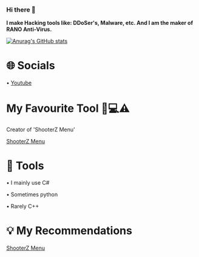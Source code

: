 ### Hi there 👋

**I make Hacking tools like: DDoSer's, Malware, etc. And I am the maker of RANO Anti-Virus.**

[![Anurag's GitHub stats](https://github-readme-stats.vercel.app/api?username=MavenCoding157)](https://github.com/anuraghazra/github-readme-stats)

# **🌐 Socials**
• [Youtube](https://www.youtube.com/channel/UCkP2YjZfvZIfArYbAUyRLsg)

# **My Favourite Tool 👾💻⚠️**
Creator of 'ShooterZ Menu'

[ShooterZ Menu](https://github.com/MavenCoding157/ShooterZ-menu)

# **🔨 Tools**
• I mainly use C#

• Sometimes python

• Rarely C++

# **💡 My Recommendations**

[ShooterZ Menu](https://github.com/MavenCoding157/ShooterZ-menu)



